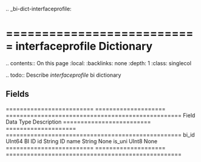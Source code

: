 .. _bi-dict-interfaceprofile:

===========================
interfaceprofile Dictionary
===========================

.. contents:: On this page
    :local:
    :backlinks: none
    :depth: 1
    :class: singlecol

.. todo::
    Describe *interfaceprofile* bi dictionary

Fields
------

========================= ==================== ==================================================
Field                     Data Type            Description
========================= ==================== ==================================================
bi_id                     UInt64               BI ID
id                        String               ID
name                      String               None
is_uni                    UInt8                None
========================= ==================== ==================================================
